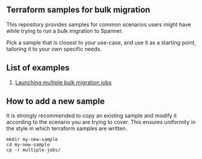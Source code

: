 ## Terraform samples for bulk migration

This repository provides samples for common scenarios users might have while trying to run a bulk migration to Spanner.

Pick a sample that is closest to your use-case, and use it as a starting point, tailoring it to your own specific needs.

## List of examples

1. [Launching multiple bulk migration jobs](multiple-jobs/README.md)

## How to add a new sample

It is strongly recommended to copy an existing sample and modify it according to the scenario you are trying to cover.
This ensures uniformity in the style in which terraform samples are written.

```shell
mkdir my-new-sample
cd my-new-sample
cp -r multiple-jobs/
```